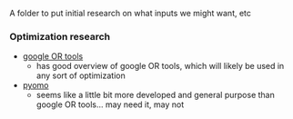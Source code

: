 A folder to put initial research on what inputs we might want, etc

### Optimization research
* [google OR tools](https://developers.google.com/optimization/introduction/overview)
  * has good overview of google OR tools, which will likely be used in any sort of optimization
* [pyomo](http://www.pyomo.org/documentation/)
  * seems like a little bit more developed and general purpose than google OR tools... may need it, may not

